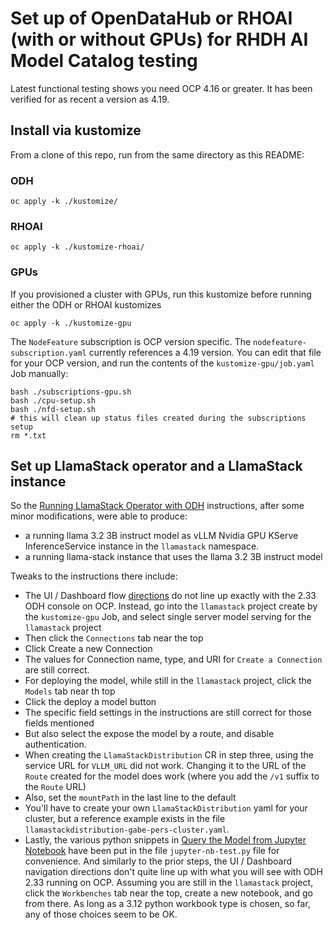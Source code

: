 # Set up of OpenDataHub or RHOAI (with or without GPUs) for RHDH AI Model Catalog testing

Latest functional testing shows you need OCP 4.16 or greater.  It has been verified for as recent a version as 4.19. 

## Install via kustomize

From a clone of this repo, run from the same directory as this README:

### ODH

```shell
oc apply -k ./kustomize/
```

### RHOAI

```shell
oc apply -k ./kustomize-rhoai/
```

### GPUs

If you provisioned a cluster with GPUs, run this kustomize before running either the ODH or RHOAI kustomizes

```shell
oc apply -k ./kustomize-gpu
```

The `NodeFeature` subscription is OCP version specific.  The `nodefeature-subscription.yaml` currently references a 
4.19 version.  You can edit that file for your OCP version, and run the contents of the `kustomize-gpu/job.yaml` Job
manually:

```shell
bash ./subscriptions-gpu.sh
bash ./cpu-setup.sh
bash ./nfd-setup.sh
# this will clean up status files created during the subscriptions setup
rm *.txt
```

## Set up LlamaStack operator and a LlamaStack instance

So the [Running LlamaStack Operator with ODH](https://github.com/opendatahub-io/llama-stack-k8s-operator/blob/odh/docs/odh/llama-stack-with-odh.md) instructions,
after some minor modifications, were able to produce: 
- a running llama 3.2 3B instruct model as vLLM Nvidia GPU KServe InferenceService instance in the `llamastack` namespace.
- a running llama-stack instance that uses the llama 3.2 3B instruct model

Tweaks to the instructions there include:
- The UI / Dashboard flow [directions](https://github.com/opendatahub-io/llama-stack-k8s-operator/blob/odh/docs/odh/llama-stack-with-odh.md#2-deploy-llama-32-model-via-kserve-ui) do not line up exactly with the 2.33 ODH console on OCP.  Instead, go into the `llamastack` project create by the `kustomize-gpu` Job, and select single server model serving for the `llamastack` project
- Then click the `Connections` tab near the top
- Click Create a new Connection
- The values for Connection name, type, and URI for `Create a Connection` are still correct.
- For deploying the model, while still in the `llamastack` project, click the `Models` tab near th top
- Click the deploy a model button
- The specific field settings in the instructions are still correct for those fields mentioned
- But also select the expose the model by a route, and disable authentication.
- When creating the `LlamaStackDistribution` CR in step three, using the service URL for `VLLM_URL` did not work.  Changing it to the URL of the `Route` created for the model does work (where you add the `/v1` suffix to the `Route` URL)
- Also, set the `mountPath` in the last line to the default
- You'll have to create your own `LlamaStackDistribution` yaml for your cluster, but a reference example exists in the file `llamastackdistribution-gabe-pers-cluster.yaml`.
- Lastly, the various python snippets in [Query the Model from Jupyter Notebook](https://github.com/opendatahub-io/llama-stack-k8s-operator/blob/odh/docs/odh/llama-stack-with-odh.md#5-query-the-model-from-jupyter-notebook) have been put in the file `jupyter-nb-test.py` file for convenience.  And similarly to the prior steps, the UI / Dashboard navigation directions don't quite line up with what you will see with ODH 2.33 running on OCP.  Assuming you are still in the `llamastack` project, click the `Workbenches` tab near the top, create a new notebook, and go from there.  As long as a 3.12 python workbook type is chosen, so far, any of those choices seem to be OK.